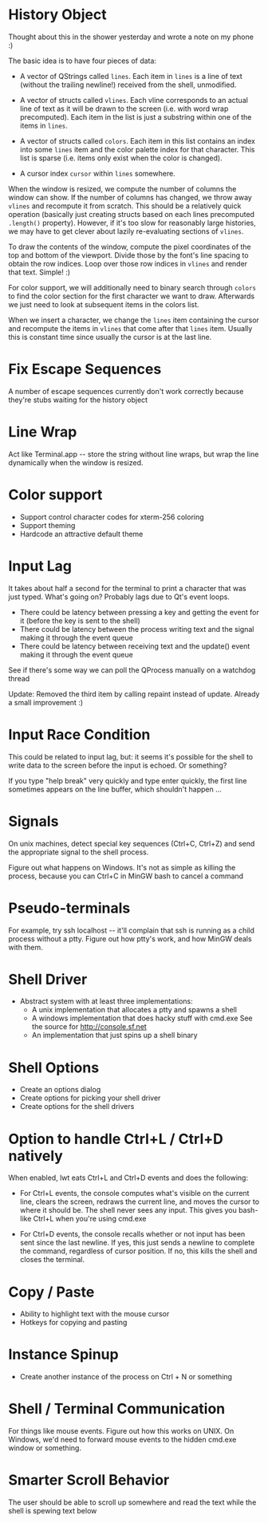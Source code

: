 
# History Object

Thought about this in the shower yesterday and wrote a note on my phone :)

The basic idea is to have four pieces of data:

* A vector of QStrings called `lines`. Each item in `lines` is a line of text
  (without the trailing newline!) received from the shell, unmodified.

* A vector of structs called `vlines`. Each vline corresponds to an actual line
  of text as it will be drawn to the screen (i.e. with word wrap precomputed).
  Each item in the list is just a substring within one of the items in `lines`.

* A vector of structs called `colors`. Each item in this list contains an index
  into some `lines` item and the color palette index for that character. This
  list is sparse (i.e. items only exist when the color is changed).

* A cursor index `cursor` within `lines` somewhere.

When the window is resized, we compute the number of columns the window can
show. If the number of columns has changed, we throw away `vlines` and
recompute it from scratch. This should be a relatively quick operation
(basically just creating structs based on each lines precomputed `.length()`
property). However, if it's too slow for reasonably large histories, we may 
have to get clever about lazily re-evaluating sections of `vlines`.

To draw the contents of the window, compute the pixel coordinates of the top
and bottom of the viewport. Divide those by the font's line spacing to obtain
the row indices. Loop over those row indices in `vlines` and render that text.
Simple! :)

For color support, we will additionally need to binary search through `colors`
to find the color section for the first character we want to draw. Afterwards
we just need to look at subsequent items in the colors list.

When we insert a character, we change the `lines` item containing the cursor
and recompute the items in `vlines` that come after that `lines` item. Usually
this is constant time since usually the cursor is at the last line.

# Fix Escape Sequences

A number of escape sequences currently don't work correctly because they're
stubs waiting for the history object

# Line Wrap

Act like Terminal.app -- store the string without line wraps, but wrap the
line dynamically when the window is resized. 

# Color support

* Support control character codes for xterm-256 coloring
* Support theming
* Hardcode an attractive default theme

# Input Lag

It takes about half a second for the terminal to print a character that was
just typed. What's going on? Probably lags due to Qt's event loops.

* There could be latency between pressing a key and getting the event for it
  (before the key is sent to the shell)
* There could be latency between the process writing text and the signal making
  it through the event queue
* There could be latency between receiving text and the update() event making
  it through the event queue

See if there's some way we can poll the QProcess manually on a watchdog thread

Update: Removed the third item by calling repaint instead of update. Already a
small improvement :)

# Input Race Condition

This could be related to input lag, but: it seems it's possible for the shell
to write data to the screen before the input is echoed. Or something? 

If you type "help break" very quickly and type enter quickly, the first line
sometimes appears on the line buffer, which shouldn't happen ...

# Signals

On unix machines, detect special key sequences (Ctrl+C, Ctrl+Z) and send the
appropriate signal to the shell process. 

Figure out what happens on Windows. It's not as simple as killing the process,
because you can Ctrl+C in MinGW bash to cancel a command

# Pseudo-terminals

For example, try ssh localhost -- it'll complain that ssh is running as a child
process without a ptty. Figure out how ptty's work, and how MinGW deals with
them.

# Shell Driver

* Abstract system with at least three implementations:
    * A unix implementation that allocates a ptty and spawns a shell
    * A windows implementation that does hacky stuff with cmd.exe
      See the source for http://console.sf.net
    * An implementation that just spins up a shell binary

# Shell Options

* Create an options dialog
* Create options for picking your shell driver
* Create options for the shell drivers

# Option to handle Ctrl+L / Ctrl+D natively

When enabled, lwt eats Ctrl+L and Ctrl+D events and does the following:

* For Ctrl+L events, the console computes what's visible on the current line,
  clears the screen, redraws the current line, and moves the cursor to where it
  should be. The shell never sees any input. This gives you bash-like Ctrl+L
  when you're using cmd.exe

* For Ctrl+D events, the console recalls whether or not input has been sent
  since the last newline. If yes, this just sends a newline to complete the
  command, regardless of cursor position. If no, this kills the shell and
  closes the terminal.

# Copy / Paste

* Ability to highlight text with the mouse cursor
* Hotkeys for copying and pasting

# Instance Spinup

* Create another instance of the process on Ctrl + N or something

# Shell / Terminal Communication

For things like mouse events. Figure out how this works on UNIX. On Windows,
we'd need to forward mouse events to the hidden cmd.exe window or something.

# Smarter Scroll Behavior

The user should be able to scroll up somewhere and read the text while the
shell is spewing text below

